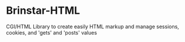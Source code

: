 Brinstar-HTML
=============

CGI/HTML Library to create easily HTML markup and manage sessions, cookies, and 'gets' and 'posts' values